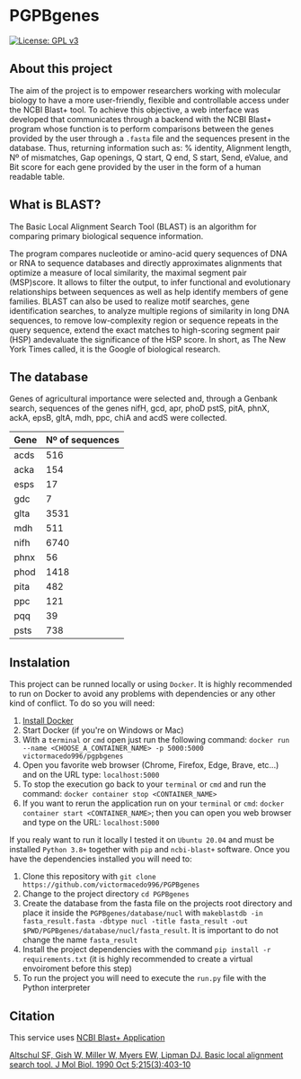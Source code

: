# PGPBgenes 

[![License: GPL v3](https://img.shields.io/badge/License-GPLv3-blue.svg)](https://www.gnu.org/licenses/gpl-3.0)

## About this project

The aim of the project is to empower researchers working with molecular biology to have a more user-friendly, flexible and controllable access under the NCBI Blast+ tool. To achieve this objective, a web interface was developed that communicates through a backend with the NCBI Blast+ program whose function is to perform comparisons between the genes provided by the user through a `.fasta` file and the sequences present in the database. Thus, returning information such as: % identity, Alignment length, Nº of mismatches, Gap openings, Q start, Q end, S start, Send, eValue, and Bit score for each gene provided by the user in the form of a human readable table.

## What is BLAST?

The Basic Local Alignment Search Tool (BLAST) is an algorithm for comparing primary biological sequence information.

The program compares nucleotide or amino-acid query sequences of DNA or RNA to sequence databases and directly approximates alignments that optimize a measure of local similarity, the maximal segment pair (MSP)score. It allows to filter the output, to infer functional and evolutionary relationships between sequences as well as help identify members of gene families. BLAST can also be used to realize motif searches, gene identification searches, to analyze multiple regions of similarity in long DNA sequences, to remove low-complexity region or sequence repeats in the query sequence, extend the exact matches to high-scoring segment pair (HSP) andevaluate the significance of the HSP score. In short, as The New York Times called, it is the Google of biological research.

## The database

Genes of agricultural importance were selected and, through a Genbank search, sequences of the genes nifH, gcd, apr, phoD pstS, pitA, phnX, ackA, epsB, gltA, mdh, ppc, chiA and acdS were collected.

| Gene | Nº of sequences |
|------|-----------------|
| acds | 516             |
| acka | 154             |
| esps | 17              |
| gdc  | 7               |
| glta | 3531            |
| mdh  | 511             |
| nifh | 6740            |
| phnx | 56              |
| phod | 1418            |
| pita | 482             |
| ppc  | 121             |
| pqq  | 39              |
| psts | 738             |

## Instalation

This project can be runned locally or using `Docker`. It is highly recommended to run on Docker to avoid any problems with dependencies or any other kind of conflict. To do so you will need:

1. [Install Docker](https://docs.docker.com/get-docker/)
2. Start Docker (if you're on Windows or Mac)
3. With a `terminal` or `cmd` open just run the following command: `docker run --name <CHOOSE_A_CONTAINER_NAME> -p 5000:5000 victormacedo996/pgpbgenes`
4. Open you favorite web browser (Chrome, Firefox, Edge, Brave, etc...) and on the URL type: `localhost:5000`
5. To stop the execution go back to your `terminal` or `cmd` and run the command: `docker container stop <CONTAINER_NAME>`
6. If you want to rerun the application run on your `terminal` or `cmd`: `docker container start <CONTAINER_NAME>`; then you can open you web browser and type on the URL: `localhost:5000`

If you realy want to run it locally I tested it on `Ubuntu 20.04` and must be installed `Python 3.8+` together with `pip` and `ncbi-blast+` software. Once you have the dependencies installed you will need to:

1. Clone this repository with `git clone https://github.com/victormacedo996/PGPBgenes`
2. Change to the project directory `cd PGPBgenes`
3. Create the database from the fasta file on the projects root directory and place it inside the `PGPBgenes/database/nucl` with `makeblastdb -in fasta_result.fasta -dbtype nucl -title fasta_result -out $PWD/PGPBgenes/database/nucl/fasta_result`. It is important to do not change the name `fasta_result`
4. Install the project dependencies with the command `pip install -r requirements.txt` (it is highly recommended to create a virtual envoiroment before this step)
5. To run the project you will need to execute the `run.py` file with the Python interpreter

## Citation

This service uses [NCBI Blast+ Application](https://blast.ncbi.nlm.nih.gov/Blast.cgi)

[Altschul SF, Gish W, Miller W, Myers EW, Lipman DJ. Basic local alignment search tool. J Mol Biol. 1990 Oct 5;215(3):403-10](https://doi.org/10.1016/S0022-2836(05)80360-2)